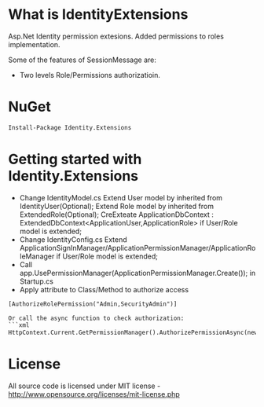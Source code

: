 # What is IdentityExtensions

Asp.Net Identity permission extesions. Added permissions to roles implementation.

Some of the features of SessionMessage are:

  * Two levels Role/Permissions authorizatioin.

# NuGet
```xml
Install-Package Identity.Extensions
```
# Getting started with Identity.Extensions

  * Change IdentityModel.cs
  Extend User model by inherited from IdentityUser(Optional); 
  Extend Role model by inherited from ExtendedRole(Optional);
  CreExteate ApplicationDbContext : ExtendedDbContext<ApplicationUser,ApplicationRole> if User/Role model is extended;
  * Change IdentityConfig.cs
  Extend ApplicationSignInManager/ApplicationPermissionManager/ApplicationRoleManager if User/Role model is extended;
  * Call app.UsePermissionManager(ApplicationPermissionManager.Create()); in Startup.cs
  * Apply attribute to Class/Method to authorize access
```xml
[AuthorizeRolePermission("Admin,SecurityAdmin")]
```
```xml
Or call the async function to check authorization:
```xml
HttpContext.Current.GetPermissionManager().AuthorizePermissionAsync(new List<string> { "Admin" }).Result
```
# License
All source code is licensed under MIT license - http://www.opensource.org/licenses/mit-license.php

